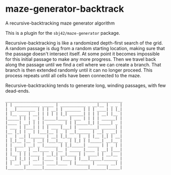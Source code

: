 # maze-generator-backtrack
A recursive-backtracking maze generator algorithm

This is a plugin for the `sbj42/maze-generator` package.

Recursive-backtracking is like a randomized depth-first search of the
grid.  A random passage is dug from a random starting location, making
sure that the passage doesn't intersect itself.  At some point it
becomes impossible for this initial passage to make any more progress.
Then we travel back along the passage until we find a cell where we can
create a branch.  That branch is then extended randomly until it can no
longer proceed.  This process repeats until all cells have been connected
to the maze.

Recursive-backtracking tends to generate long, winding passages,
with few dead-ends.

```
___________________________________________________
| | ___________ _____ | ___________ _ __|__ | _ _ |
| __|________ | | | __| | _______ | | | ____| | |_|
| |__ ___ | __| | | | | |_| ______| | | | __| |__ |
|_____| | | _ | |_____|____ | ___ | | | | ______| |
|____ | __| | | | _______ | | |_____|_| |_____| _ |
| ___ | |___| | | | ___ |___| | ________| ______| |
|__ |_| | _ | |___|__ | _ | __|______ | __| _ __| |
| _ | __| |______ | __| |_|__ _ | _ | |__ |_| | __|
| |_|__ |__ | __| |___|__ _ | |_| | |_____| __|__ |
| | ____| __| _ |______ | |_|_____| _____ | | _ | |
| | |__ _ | __|____ _ |__ | _____ |____ | __| |___|
| |__ | | |____ | __|_| __|____ | | ____| | __|__ |
| __| |_| | __| |____ | |____ | |___|_____|______ |
| | __| __| ____| ____|____ | |______ | _____ __| |
|_______|_______|___________________|_______|_____|
```
